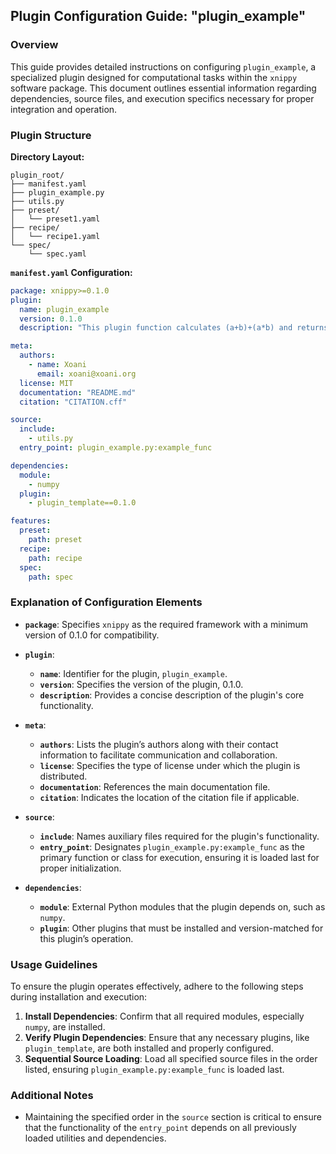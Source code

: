 ## **Plugin Configuration Guide: "plugin_example"**

### **Overview**
This guide provides detailed instructions on configuring `plugin_example`, a specialized plugin designed for computational tasks within the `xnippy` software package. This document outlines essential information regarding dependencies, source files, and execution specifics necessary for proper integration and operation.

### **Plugin Structure**

**Directory Layout:**
```plaintext
plugin_root/
├── manifest.yaml
├── plugin_example.py
├── utils.py
├── preset/
│   └── preset1.yaml
├── recipe/
│   └── recipe1.yaml
└── spec/
    └── spec.yaml
```

**`manifest.yaml` Configuration:**
```yaml
package: xnippy>=0.1.0
plugin:
  name: plugin_example
  version: 0.1.0
  description: "This plugin function calculates (a+b)+(a*b) and returns result in numpy array."

meta:
  authors:
    - name: Xoani
      email: xoani@xoani.org
  license: MIT
  documentation: "README.md"
  citation: "CITATION.cff"

source:
  include:
    - utils.py
  entry_point: plugin_example.py:example_func

dependencies:
  module:
    - numpy
  plugin:
    - plugin_template==0.1.0

features:
  preset:
    path: preset
  recipe:
    path: recipe
  spec:
    path: spec
```

### **Explanation of Configuration Elements**

- **`package`**: Specifies `xnippy` as the required framework with a minimum version of 0.1.0 for compatibility.

- **`plugin`**:
  - **`name`**: Identifier for the plugin, `plugin_example`.
  - **`version`**: Specifies the version of the plugin, 0.1.0.
  - **`description`**: Provides a concise description of the plugin's core functionality.

- **`meta`**:
  - **`authors`**: Lists the plugin’s authors along with their contact information to facilitate communication and collaboration.
  - **`license`**: Specifies the type of license under which the plugin is distributed.
  - **`documentation`**: References the main documentation file.
  - **`citation`**: Indicates the location of the citation file if applicable.

- **`source`**:
  - **`include`**: Names auxiliary files required for the plugin's functionality.
  - **`entry_point`**: Designates `plugin_example.py:example_func` as the primary function or class for execution, ensuring it is loaded last for proper initialization.

- **`dependencies`**:
  - **`module`**: External Python modules that the plugin depends on, such as `numpy`.
  - **`plugin`**: Other plugins that must be installed and version-matched for this plugin’s operation.

### **Usage Guidelines**

To ensure the plugin operates effectively, adhere to the following steps during installation and execution:
1. **Install Dependencies**: Confirm that all required modules, especially `numpy`, are installed.
2. **Verify Plugin Dependencies**: Ensure that any necessary plugins, like `plugin_template`, are both installed and properly configured.
3. **Sequential Source Loading**: Load all specified source files in the order listed, ensuring `plugin_example.py:example_func` is loaded last.

### **Additional Notes**
- Maintaining the specified order in the `source` section is critical to ensure that the functionality of the `entry_point` depends on all previously loaded utilities and dependencies.
